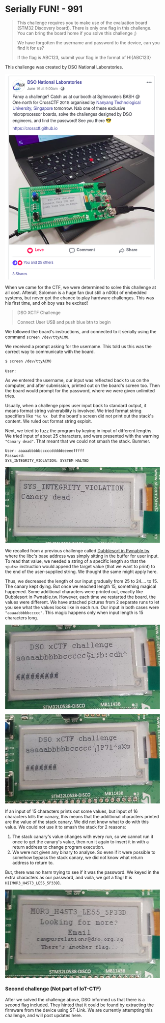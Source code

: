 # Serially FUN! - 991

> This challenge requires you to make use of the evaluation board (STM32 Discovery board). There is only one flag in this challenge. You can bring the board home if you solve this challenge ;)
>  
> We have forgotten the username and password to the device, can you find it for us?
>  
> If the flag is ABC123, submit your flag in the format of HI{ABC123}

This challenge was created by DSO National Laboratories. 

![](../../img/iot_ctf2018_serially_fun_dso_announcement.png)

When we came for the CTF, we were determined to solve this challenge at all cost. Afterall, Solomon is a huge fan (but still a n00b) of embedded systems, but never got the chance to play hardware challenges. This was his first time, and oh boy was he excited! 


> DSO XCTF Challenge
>  
> Connect User USB and push blue btn to begin

We followed the board's instructions, and connected to it serially using the command `screen /dev/ttyACM0`.

We received a prompt asking for the username. This told us this was the correct way to communicate with the board. 

```
$ screen /dev/ttyACM0

User: 
```

As we entered the username, our input was reflected back to us on the computer, and after submission, printed out on the board's screen too. Then the board would prompt for the password, where we were given unlimited tries.

Usually, when a challenge pipes user input back to standard output, it means format string vulnerability is involved. We tried format string specifiers like `"%x %x
` but the board's screen did not print out the stack's content. We ruled out format string exploit.


Next, we tried to fuzz the program by keying in input of different lengths. We tried input of about 25 characters, and were presented with the warning `"Canary dead"`. That meant that we could not smash the stack. Bummer.
```
User: aaaaabbbbbcccccdddddeeeeefffff
Password: 
SYS_INTEGRITY_VIOLATION: SYSTEM HALTED
```

![](../../img/iot_ctf2018_serially_fun_fuzzing.jpg)

We recalled from a previous challenge called [Dubblesort in Pwnable.tw](https://github.com/solomonbstoner/solomonbston3r-ctf-diary/blob/master/Others/Pwnable.tw/dubblesort%20pwnable.tw%20.md) where the libc's base address was simply sitting in the buffer for user input. To read that value, we needed a string of a specific length so that the `<puts>` instruction would append the target value (that we want to print) to the end of the user-supplied string. We thought the same might apply here.

Thus, we decreased the length of our input gradually from 25 to 24.... to 15. The canary kept dying.  But once we reached length 15, something magical happened. Some additional characters were printed out, exactly like Dubblesort in Pwnable.tw. However, each time we restarted the board, the values were different. We have attached pictures from 2 separate runs to let you see what the values looks like in each run. Our input in both cases were `"aaaaabbbbbccccc"`. This magic happens only when input length is 15 characters long. 

![](../../img/iot_ctf2018_serially_fun_1st_leak.jpg) 

![](../../img/iot_ctf2018_serially_fun_2nd_leak.jpg)

If an input of 15 characters prints out some values, but input of 16 characters kills the canary, this means that the additional characters printed are the value of the stack canary. We did not know what to do with this value. We could not use it to smash the stack for 2 reasons:

1. The stack canary's value changes with every run, so we cannot run it once to get the canary's value, then run it again to insert it in with a return address to change program execution.
2. We were not given any binary to analyse. So even if it were possible to somehow bypass the stack canary, we did not know what return address to return to.

But, there was no harm trying to see if it was the password. We keyed in the extra characters as our password, and voila, we got a flag! It is `HI{M0R3_H45T3_LE55_5P33D}`.

![](../../img/iot_ctf2018_serially_fun_flag.jpg)


### Second challenge (Not part of IoT-CTF)

After we solved the challenge above, DSO informed us that there is a *second* flag included. They hinted that it could be found by extracting the firmware from the device using ST-Link. We are currently attempting this challenge, and will post updates here.
